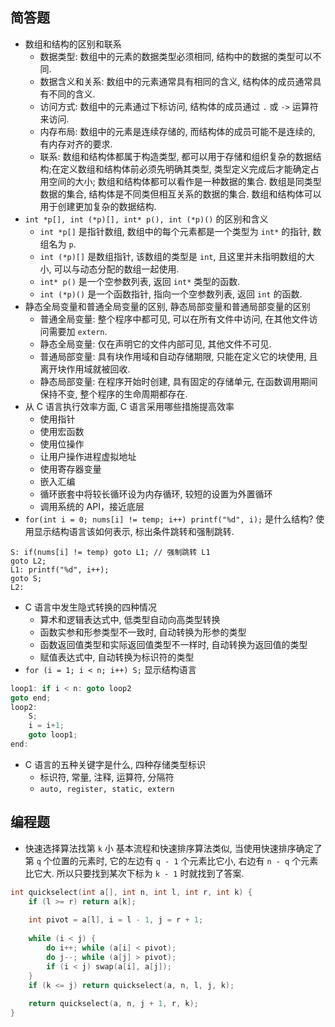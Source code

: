 ## 简答题
- 数组和结构的区别和联系
	- 数据类型: 数组中的元素的数据类型必须相同, 结构中的数据的类型可以不同.
	- 数据含义和关系: 数组中的元素通常具有相同的含义, 结构体的成员通常具有不同的含义.
	- 访问方式: 数组中的元素通过下标访问, 结构体的成员通过 `.` 或 `->` 运算符来访问.
	- 内存布局: 数组中的元素是连续存储的, 而结构体的成员可能不是连续的, 有内存对齐的要求.
	- 联系: 数组和结构体都属于构造类型, 都可以用于存储和组织复杂的数据结构;在定义数组和结构体前必须先明确其类型, 类型定义完成后才能确定占用空间的大小; 数组和结构体都可以看作是一种数据的集合. 数组是同类型数据的集合, 结构体是不同类但相互关系的数据的集合. 数组和结构体可以用于创建更加复杂的数据结构.
-  `int *p[], int (*p)[], int* p(), int (*p)()` 的区别和含义
	- `int *p[]` 是指针数组, 数组中的每个元素都是一个类型为 `int*` 的指针, 数组名为 `p`.
	- `int (*p)[]` 是数组指针, 该数组的类型是 `int`, 且这里并未指明数组的大小, 可以与动态分配的数组一起使用.
	- `int* p()` 是一个空参数列表, 返回 `int*` 类型的函数.
	- `int (*p)()` 是一个函数指针, 指向一个空参数列表, 返回 `int` 的函数.
-  静态全局变量和普通全局变量的区别, 静态局部变量和普通局部变量的区别
	- 普通全局变量: 整个程序中都可见, 可以在所有文件中访问, 在其他文件访问需要加 `extern`.
	- 静态全局变量: 仅在声明它的文件内部可见, 其他文件不可见.
	- 普通局部变量: 具有块作用域和自动存储期限, 只能在定义它的块使用, 且离开块作用域就被回收. 
	- 静态局部变量: 在程序开始时创建, 具有固定的存储单元, 在函数调用期间保持不变, 整个程序的生命周期都存在.
-  从 C 语言执行效率方面, C 语言采用哪些措施提高效率
	- 使用指针
	- 使用宏函数
	- 使用位操作
	- 让用户操作进程虚拟地址
	- 使用寄存器变量
	- 嵌入汇编
	- 循环嵌套中将较长循环设为内存循环, 较短的设置为外置循环
	- 调用系统的 API，接近底层
-  `for(int i = 0; nums[i] != temp; i++) printf("%d", i);` 是什么结构? 使用显示结构语言该如何表示, 标出条件跳转和强制跳转. 
```arm
S: if(nums[i] != temp) goto L1; // 强制跳转 L1
goto L2;
L1: printf("%d", i++);
goto S;
L2:
```
- C 语言中发生隐式转换的四种情况
	- 算术和逻辑表达式中, 低类型自动向高类型转换
	- 函数实参和形参类型不一致时, 自动转换为形参的类型
	- 函数返回值类型和实际返回值类型不一样时, 自动转换为返回值的类型
	- 赋值表达式中, 自动转换为标识符的类型
- `for (i = 1; i < n; i++) S;` 显示结构语言
```c
loop1: if i < n: goto loop2
goto end;
loop2:
	S;
	i = i+1;
	goto loop1;
end:
```
- C 语言的五种关键字是什么, 四种存储类型标识
	- 标识符, 常量, 注释, 运算符, 分隔符
	- `auto, register, static, extern`

## 编程题

- 快速选择算法找第 `k` 小
基本流程和快速排序算法类似, 当使用快速排序确定了第 `q` 个位置的元素时, 它的左边有 `q - 1` 个元素比它小, 右边有 `n - q` 个元素比它大. 所以只要找到某次下标为 `k - 1` 时就找到了答案.

```c
int quickselect(int a[], int n, int l, int r, int k) {  
    if (l >= r) return a[k];  
  
    int pivot = a[l], i = l - 1, j = r + 1;  
  
    while (i < j) {  
        do i++; while (a[i] < pivot);  
        do j--; while (a[j] > pivot);  
        if (i < j) swap(a[i], a[j]);  
    }  
    if (k <= j) return quickselect(a, n, l, j, k);  
  
    return quickselect(a, n, j + 1, r, k);  
}
```